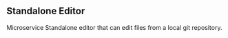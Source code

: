 Standalone Editor
--

Microservice Standalone editor that can edit files from a local git repository.
